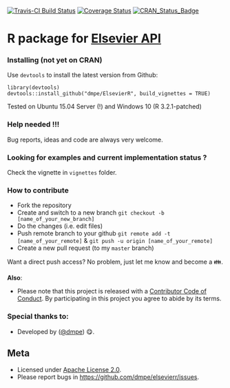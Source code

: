 [![Travis-CI Build Status](https://travis-ci.org/dmpe/ElsevierR.svg?branch=master)](https://travis-ci.org/dmpe/ElsevierR)
[![Coverage Status](https://coveralls.io/repos/dmpe/ElsevierR/badge.svg?branch=master&service=github)](https://coveralls.io/github/dmpe/ElsevierR?branch=master)
[![CRAN_Status_Badge](http://www.r-pkg.org/badges/version/ElsevierR)](http://cran.r-project.org/?package=ElsevierR)

R package for [Elsevier API](http://dev.elsevier.com/)
=======

### Installing (not yet on CRAN)

Use `devtools` to install the latest version from Github:

```
library(devtools)
devtools::install_github("dmpe/ElsevierR", build_vignettes = TRUE)
```
Tested on Ubuntu 15.04 Server (!) and Windows 10 (R 3.2.1-patched) 

### Help needed !!!

Bug reports, ideas and code are always very welcome.

### Looking for examples and current implementation status ?

Check the vignette in `vignettes` folder.

### How to contribute 

- Fork the repository
- Create and switch to a new branch `git checkout -b [name_of_your_new_branch]`
- Do the changes (i.e. edit files)
- Push remote branch to your github `git remote add -t [name_of_your_remote]` & `git push -u origin [name_of_your_remote]`
- Create a new pull request (to my `master` branch)

Want a direct push access? No problem, just let me know and become a :family:.

**Also**:
 - Please note that this project is released with a [Contributor Code of Conduct](CONDUCT.md). By participating in this project you agree to abide by its terms.

### Special thanks to:

- Developed by ([@dmpe](https://www.github.com/dmpe)) :yum:.

## Meta
- Licensed under [Apache License 2.0](https://tldrlegal.com/license/apache-license-2.0-%28apache-2.0%29).
- Please report bugs in <https://github.com/dmpe/elsevierr/issues>.

